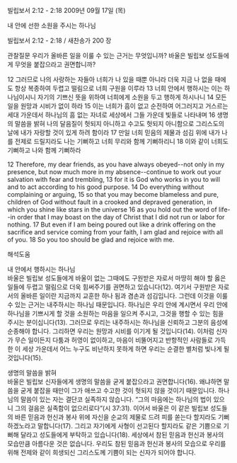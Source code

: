 빌립보서 2:12 - 2:18 
2009년 09월 17일 (목)

내 안에 선한 소원을 주시는 하나님



빌립보서 2:12 - 2:18 / 새찬송가 200 장


관찰질문
우리가 올바른 일을 이룰 수 있는 근거는 무엇입니까?
바울은 빌립보 성도들에게 무엇을 붙잡으라고 권면합니까?

12 그러므로 나의 사랑하는 자들아 너희가 나 있을 때뿐 아니라 더욱 지금 나 없을 때에도 항상 복종하여 두렵고 떨림으로 너희 구원을 이루라 13 너희 안에서 행하시는 이는 하나님이시니 자기의 기쁘신 뜻을 위하여 너희에게 소원을 두고 행하게 하시나니 14 모든 일을 원망과 시비가 없이 하라 15 이는 너희가 흠이 없고 순전하여 어그러지고 거스르는 세대 가운데서 하나님의 흠 없는 자녀로 세상에서 그들 가운데 빛들로 나타내며 16 생명의 말씀을 밝혀 나의 달음질이 헛되지 아니하고 수고도 헛되지 아니함으로 그리스도의 날에 내가 자랑할 것이 있게 하려 함이라 17 만일 너희 믿음의 제물과 섬김 위에 내가 나를 전제로 드릴지라도 나는 기뻐하고 너희 무리와 함께 기뻐하리니 18 이와 같이 너희도 기뻐하고 나와 함께 기뻐하라  

12 Therefore, my dear friends, as you have always obeyed--not only in my presence, but now much more in my absence--continue to work out your salvation with fear and trembling, 13 for it is God who works in you to will and to act according to his good purpose. 14 Do everything without complaining or arguing, 15 so that you may become blameless and pure, children of God without fault in a crooked and depraved generation, in which you shine like stars in the universe 16 as you hold out the word of life--in order that I may boast on the day of Christ that I did not run or labor for nothing. 17 But even if I am being poured out like a drink offering on the sacrifice and service coming from your faith, I am glad and rejoice with all of you. 18 So you too should be glad and rejoice with me.

해석도움





내 안에서 행하시는 하나님  
바울은 빌립보 성도들에게 바울이 없는 그때에도 구원받은 자로서 마땅히 해야 할 옳은 일들에 두렵고 떨림으로 더욱 힘써주기를 권면하고 있습니다(12). 여기서 구원받은 자로서의 올바른 일이란 지금까지 교훈한 하나 됨과 겸손과 섬김입니다. 그런데 이것을 이룰 수 있는 근거는 내주하시는 하나님 때문입니다. 하나님은 우리 안에 계시면서 우리 안에 하나님을 기쁘시게 할 것을 소원하는 마음을 일으켜 주시고, 그것을 행할 수 있는 힘을 주시는 분이십니다(13). 그러므로 우리는 내주하시는 하나님을 신뢰하고 그분의 음성에 순종해야 합니다. 그리하면 우리는 원망과 시비를 이기게 될 것입니다(14). 이처럼 신자가 무슨 일이든지 다툼과 허영이 없이하고, 마음이 비뚤어지고 반항적인 사람들로 가득한 이 세상 가운데서 어느 누구도 비난하지 못하게 하면 우리는 순결한 별처럼 빛나게 될 것입니다(15).        

생명의 말씀을 밝혀  
바울은 빌립보 신자들에게 생명의 말씀을 굳게 붙잡으라고 권면합니다(16). 왜냐하면 말씀을 굳게 붙잡을 때만이 그가 애쓰고 수고한 것이 헛되지 않을 것이기 때문입니다. 하나님의 말씀이 있는 자는 결단코 실족하지 않습니다. “그의 마음에는 하나님의 법이 있으니 그의 걸음은 실족함이 없으리로다”(시 37:31). 이어서 바울은 이 같은 빌립보 성도들의 바른 믿음과 헌신과 봉사 위에 자신을 순교의 제물로 드려 피를 쏟는다 할지라도 기뻐하겠노라고 말합니다(17). 그리고 자기에게 사형이 선고된다 할지라도 같은 기쁨으로 기뻐해 달라고 성도들에게 부탁하고 있습니다(18). 세상에서 참된 믿음과 헌신과 봉사의 모습만큼 아름다운 것은 없습니다. 우리도 참된 믿음과 헌신과 봉사의 모습으로 우리를 위해 전제와 같이 희생되신 그리스도께 기쁨이 되는 신자가 되어야 합니다.